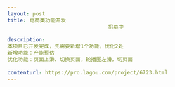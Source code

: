 ```yaml
---                
layout: post       
title: 电商类功能开发
                                招募中
           
description: 
本项目已开发完成，先需要新增1个功能，优化2处
新增功能：产能预估
优化功能：页面上滑、切换页面，轮播图左滑，切页面
     
contenturl: https://pro.lagou.com/project/6723.html      
---                 
```

